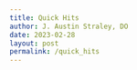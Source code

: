 ```yaml
---
title: Quick Hits
author: J. Austin Straley, DO
date: 2023-02-28
layout: post
permalink: /quick_hits
---
```


<!-- not built -->
